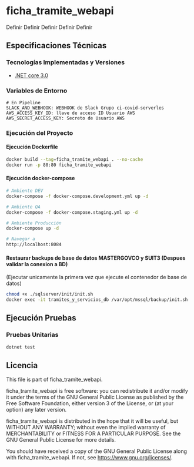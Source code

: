 # ficha_tramite_webapi

Definir Definir Definir Definir Definir

## Especificaciones Técnicas

### Tecnologías Implementadas y Versiones
* [.NET core 3.0](https://dotnet.microsoft.com/download/dotnet-core/3.0)

### Variables de Entorno
```shell
# En Pipeline
SLACK_AND_WEBHOOK: WEBHOOK de Slack Grupo ci-covid-serverles
AWS_ACCESS_KEY_ID: llave de acceso ID Usuario AWS
AWS_SECRET_ACCESS_KEY: Secreto de Usuario AWS
```

### Ejecución del Proyecto

#### Ejecución Dockerfile
```bash
docker build --tag=ficha_tramite_webapi . --no-cache
docker run -p 80:80 ficha_tramite_webapi
```
#### Ejecución docker-compose
```bash
# Ambiente DEV
docker-compose -f docker-compose.development.yml up -d

# Ambiente QA
docker-compose -f docker-compose.staging.yml up -d

# Ambiente Producción
docker-compose up -d

# Navegar a
http://localhost:8084
```

#### Restaurar backups de base de datos MASTERGOVCO y SUIT3 (Despues validar la conexion a BD)
(Ejecutar unicamente la primera vez que ejecute el contenedor de base de datos)
```bash
chmod +x ./sqlserver/init/init.sh
docker exec -it tramites_y_servicios_db /var/opt/mssql/backup/init.sh
```
####

## Ejecución Pruebas
### Pruebas Unitarias
```bash
dotnet test
```

## Licencia

This file is part of ficha_tramite_webapi.

ficha_tramite_webapi is free software: you can redistribute it and/or modify it under the terms of the GNU General Public License as published by the Free Software Foundation, either version 3 of the License, or (at your option) any later version.

ficha_tramite_webapi is distributed in the hope that it will be useful, but WITHOUT ANY WARRANTY; without even the implied warranty of MERCHANTABILITY or FITNESS FOR A PARTICULAR PURPOSE. See the GNU General Public License for more details.

You should have received a copy of the GNU General Public License along with ficha_tramite_webapi. If not, see https://www.gnu.org/licenses/.

